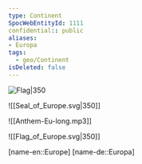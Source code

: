 ```yaml
---
type: Continent
SpocWebEntityId: 1111
confidential:: public
aliases: 
- Europa
tags:
  - geo/Continent
isDeleted: false
---
```


![Flag|350](https://upload.wikimedia.org/wikipedia/commons/b/b7/Flag_of_Europe.svg)

![[Seal_of_Europe.svg|350]]

![[Anthem-Eu-long.mp3]]

![[Flag_of_Europe.svg|350]]

[name-en::Europe]
[name-de::Europa]
